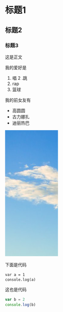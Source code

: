 # 标题1

## 标题2

### 标题3

这是正文

我的爱好是

1. 唱
2 .跳
3. rap
4. 篮球

我的前女友有

* 高圆圆
* 古力娜扎
* 迪丽热巴


![一张图片](1.png)

下面是代码

    var a = 1
    console.log(a)
    
这也是代码

```javascript
var b = 2
console.log(b)
```